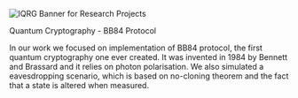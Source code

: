 ![IQRG Banner for Research Projects](../IQRG_Banner_Research_Projects_2024.png)

Quantum Cryptography - BB84 Protocol

In our work we focused on implementation of BB84 protocol, the first quantum cryptography one ever created. It was invented in 1984 by Bennett and Brassard and it relies on photon polarisation. We also simulated a eavesdropping scenario, which is based on no-cloning theorem and the fact that a state is altered when measured.

